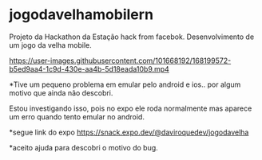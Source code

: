 # jogodavelhamobilern

Projeto da Hackathon da Estação hack from facebok.
Desenvolvimento de um jogo da velha mobile.

https://user-images.githubusercontent.com/101668192/168199572-b5ed9aa4-1c9d-430e-aa4b-5d18eada10b9.mp4

*Tive um pequeno problema em emular pelo android e ios.. por algum motivo que ainda não descobri.

Estou investigando isso, pois no expo ele roda normalmente mas aparece um erro quando tento emular no android.

*segue link do expo https://snack.expo.dev/@daviroquedev/jogodavelha

*aceito ajuda para descobri o motivo do bug.

